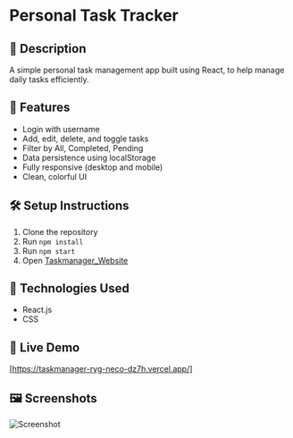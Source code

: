 # Personal Task Tracker

## 📖 Description
A simple personal task management app built using React, to help manage daily tasks efficiently.

## 🚀 Features
- Login with username
- Add, edit, delete, and toggle tasks
- Filter by All, Completed, Pending
- Data persistence using localStorage
- Fully responsive (desktop and mobile)
- Clean, colorful UI

## 🛠 Setup Instructions
1. Clone the repository
2. Run `npm install`
3. Run `npm start`
4. Open [Taskmanager_Website](https://taskmanager-ryg-neco-dz7h.vercel.app/)

## 🧰 Technologies Used
- React.js
- CSS

## 🔗 Live Demo
[https://taskmanager-ryg-neco-dz7h.vercel.app/]

## 🖼 Screenshots
![Screenshot]([your-screenshot-link-here](https://drive.google.com/file/d/1EfZiR1sf1ySAI2tm4p3InYqx1lb0hdqI/view?usp=sharing))
